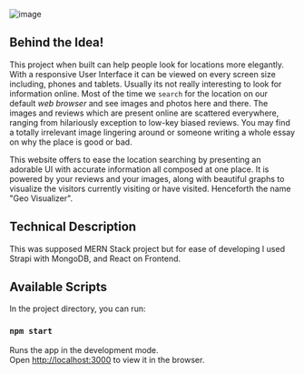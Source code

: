 ![image](https://user-images.githubusercontent.com/19678760/119027689-48245000-b9c4-11eb-87a9-704336ad3dd7.png)

## Behind the Idea!

This project when built can help people look for locations more elegantly. With a responsive User Interface it can be viewed on every screen size including, phones and tablets. Usually its not really interesting to look for information online. Most of the time we `search` for the location on our default _web browser_ and see images and photos here and there. The images and reviews which are present online are scattered everywhere, ranging from hilariously exception to low-key biased reviews. You may find a totally irrelevant image lingering around or someone writing a whole essay on why the place is good or bad.

This website offers to ease the location searching by presenting an adorable UI with accurate information all composed at one place. It is powered by your reviews and your images, along with beautiful graphs to visualize the visitors currently visiting or have visited. Henceforth the name "Geo Visualizer".

## Technical Description

This was supposed MERN Stack project but for ease of developing I used Strapi with MongoDB, and React on Frontend.

## Available Scripts

In the project directory, you can run:

### `npm start`

Runs the app in the development mode.<br />
Open [http://localhost:3000](http://localhost:3000) to view it in the browser.
